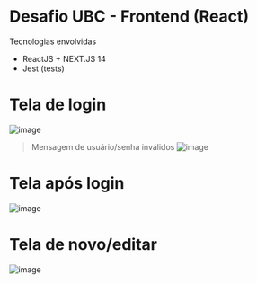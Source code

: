 # Desafio UBC - Frontend (React)

Tecnologias envolvidas
- ReactJS + NEXT.JS 14
- Jest (tests)

# Tela de login
![image](https://github.com/lucasmrthomaz/desafio-ubc-front/assets/11547508/0a2f8eb0-45c0-48fc-b394-0772f5e44e68)

> Mensagem de usuário/senha inválidos
![image](https://github.com/lucasmrthomaz/desafio-ubc-front/assets/11547508/544274d0-802d-4d6f-954a-dcb71c4517dd)

# Tela após login
![image](https://github.com/lucasmrthomaz/desafio-ubc-front/assets/11547508/cae921df-c969-401b-ac99-dc2baece0ba5)

# Tela de novo/editar
![image](https://github.com/lucasmrthomaz/desafio-ubc-front/assets/11547508/c744db27-9882-4cc1-a80d-7bc309218961)
